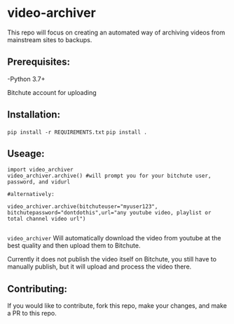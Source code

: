 # video-archiver
This repo will focus on creating an automated way of archiving videos from mainstream sites to backups.

**Prerequisites**:
-
-Python 3.7+

Bitchute account for uploading

**Installation**:
-
`pip install -r REQUIREMENTS.txt`
`pip install .`

**Useage**:
-
```
import video_archiver
video_archiver.archive() #will prompt you for your bitchute user, password, and vidurl

#alternatively:

video_archiver.archive(bitchuteuser="myuser123", bitchutepassword="dontdothis",url="any youtube video, playlist or total channel video url")


```

`video_archiver` Will automatically download the video from youtube at the best quality and then upload them to Bitchute.

Currently it does not publish the video itself on Bitchute, you still have to manually publish, but it will upload and process the video there.

**Contributing**:
-
If you would like to contribute, fork this repo, make your changes, and make a PR to this repo.

